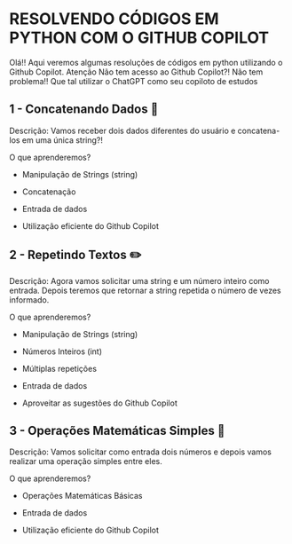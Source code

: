 # RESOLVENDO CÓDIGOS EM PYTHON COM O GITHUB COPILOT

Olá!! Aqui veremos algumas resoluções de códigos em python utilizando o Github Copilot. Atenção 
Não tem acesso ao Github Copilot?! Não tem problema!! Que tal utilizar o ChatGPT como seu copiloto de estudos 

## 1 - Concatenando Dados 🐾

Descrição: Vamos receber dois dados diferentes do usuário e concatena-los em uma única string?!

O que aprenderemos?

- Manipulação de Strings (string)

- Concatenação

- Entrada de dados

- Utilização eficiente do Github Copilot
## 2 - Repetindo Textos ✏️

Descrição: Agora vamos solicitar uma string e um número inteiro como entrada. Depois teremos que retornar a string repetida o número de vezes informado.

O que aprenderemos?

- Manipulação de Strings (string)

- Números Inteiros (int)

- Múltiplas repetições

- Entrada de dados

- Aproveitar as sugestões do Github Copilot
## 3 - Operações Matemáticas Simples 📐

Descrição: Vamos solicitar como entrada dois números e depois vamos realizar uma operação simples entre eles.

O que aprenderemos?

- Operações Matemáticas Básicas

- Entrada de dados

- Utilização eficiente do Github Copilot
